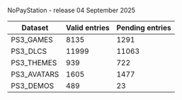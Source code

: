 NoPayStation - release 04 September 2025

|  Dataset  |Valid entries|Pending entries|
|-----------|-------------|---------------|
| PS3_GAMES |     8135    |      1291     |
|  PS3_DLCS |    11999    |     11063     |
| PS3_THEMES|     939     |      722      |
|PS3_AVATARS|     1605    |      1477     |
| PS3_DEMOS |     489     |       23      |